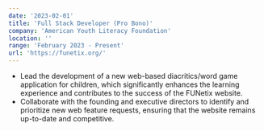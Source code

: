 ```yaml
---
date: '2023-02-01'
title: 'Full Stack Developer (Pro Bono)'
company: 'American Youth Literacy Foundation'
location: ''
range: 'February 2023 - Present'
url: 'https://funetix.org/'
---
```


- Lead the development of a new web-based diacritics/word game application for children, which significantly enhances the learning experience and contributes to the success of the FUNetix website.
- Collaborate with the founding and executive directors to identify and prioritize new web feature requests, ensuring that the website remains up-to-date and competitive.
